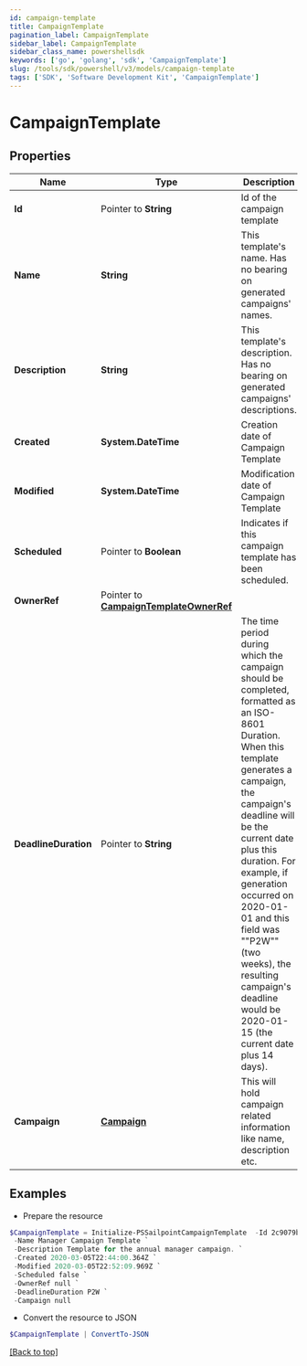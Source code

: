 ```yaml
---
id: campaign-template
title: CampaignTemplate
pagination_label: CampaignTemplate
sidebar_label: CampaignTemplate
sidebar_class_name: powershellsdk
keywords: ['go', 'golang', 'sdk', 'CampaignTemplate'] 
slug: /tools/sdk/powershell/v3/models/campaign-template
tags: ['SDK', 'Software Development Kit', 'CampaignTemplate']
---
```



# CampaignTemplate

## Properties

Name | Type | Description | Notes
------------ | ------------- | ------------- | -------------
**Id** |  Pointer to **String** | Id of the campaign template | [optional] 
**Name** |  **String** | This template&#39;s name. Has no bearing on generated campaigns&#39; names. | 
**Description** |  **String** | This template&#39;s description. Has no bearing on generated campaigns&#39; descriptions. | 
**Created** |  **System.DateTime** | Creation date of Campaign Template | [readonly] 
**Modified** |  **System.DateTime** | Modification date of Campaign Template | [readonly] 
**Scheduled** |  Pointer to **Boolean** | Indicates if this campaign template has been scheduled. | [optional] [readonly] [default to $false]
**OwnerRef** |  Pointer to [**CampaignTemplateOwnerRef**](campaign-template-owner-ref) |  | [optional] 
**DeadlineDuration** |  Pointer to **String** | The time period during which the campaign should be completed, formatted as an ISO-8601 Duration. When this template generates a campaign, the campaign&#39;s deadline will be the current date plus this duration. For example, if generation occurred on 2020-01-01 and this field was &quot;&quot;P2W&quot;&quot; (two weeks), the resulting campaign&#39;s deadline would be 2020-01-15 (the current date plus 14 days). | [optional] 
**Campaign** |  [**Campaign**](campaign) | This will hold campaign related information like name, description etc. | 

## Examples

- Prepare the resource
```powershell
$CampaignTemplate = Initialize-PSSailpointCampaignTemplate  -Id 2c9079b270a266a60170a277bb960008 `
 -Name Manager Campaign Template `
 -Description Template for the annual manager campaign. `
 -Created 2020-03-05T22:44:00.364Z `
 -Modified 2020-03-05T22:52:09.969Z `
 -Scheduled false `
 -OwnerRef null `
 -DeadlineDuration P2W `
 -Campaign null
```

- Convert the resource to JSON
```powershell
$CampaignTemplate | ConvertTo-JSON
```


[[Back to top]](#) 

